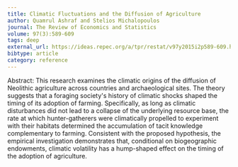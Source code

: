 ```yaml
---
title: Climatic Fluctuations and the Diffusion of Agriculture
author: Quamrul Ashraf and Stelios Michalopoulos
journal: The Review of Economics and Statistics
volume: 97(3):589-609
tags: deep
external_url: https://ideas.repec.org/a/tpr/restat/v97y2015i2p589-609.html
bibtype: article
category: reference
---
```

Abstract: This research examines the climatic origins of the diffusion of Neolithic agriculture across countries and archaeological sites. The theory suggests that a foraging society's history of climatic shocks shaped the timing of its adoption of farming. Specifically, as long as climatic disturbances did not lead to a collapse of the underlying resource base, the rate at which hunter-gatherers were climatically propelled to experiment with their habitats determined the accumulation of tacit knowledge complementary to farming. Consistent with the proposed hypothesis, the empirical investigation demonstrates that, conditional on biogeographic endowments, climatic volatility has a hump-shaped effect on the timing of the adoption of agriculture.
